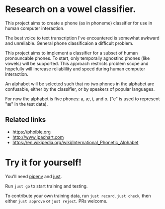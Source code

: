 # Research on a vowel classifier.

This project aims to create a phone (as in phoneme) classifier for use in human computer
interaction.

The best voice to text transcription I've encountered is somewhat awkward and
unreliable. General phone classificaion a difficult problem.

This project aims to implement a classifier for a subset of human pronouncable
phones. To start, only temporally agnostinc phones (like vowels) will be
supported. This approach restricts problem scope and hopefully will increase
reliablility and speed during human computer interaction.

An alphabet will be selected such that no two phones in the alphabet are confusable,
either by the classifier, or by speakers of popular languages.

For now the alphabet is five phones: a, æ, i, and o. ("e" is used to represent "æ" in the test data).

## Related links

- https://phoible.org
- http://www.ipachart.com
- https://en.wikipedia.org/wiki/International_Phonetic_Alphabet

# Try it for yourself!

You'll need [pipenv](https://pipenv-fork.readthedocs.io/en/latest/) and [just](https://github.com/casey/just).

Run `just go` to start training and testing.

To contribute your own training data, run `just record`, `just check`, then either `just approve` or
`just reject`. PRs welcome.
